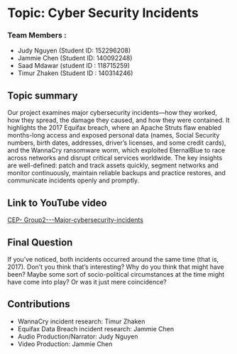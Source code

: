 # Topic: Cyber Security Incidents
### Team Members : ###
   - Judy Nguyen (Student ID: 152296208)
   - Jammie Chen (Student ID: 140092248)
   - Saad Mdawar (student ID : 118715259)
   - Timur Zhaken (Student ID : 140314246)

## Topic summary
Our project examines major cybersecurity incidents—how they worked, how they spread, the damage they caused, and how they were contained. It highlights the 2017 Equifax breach, where an Apache Struts flaw enabled months-long access and exposed personal data (names, Social Security numbers, birth dates, addresses, driver’s licenses, and some credit cards), and the WannaCry ransomware worm, which exploited EternalBlue to race across networks and disrupt critical services worldwide. The key insights are well-defined: patch and track assets quickly, segment networks and monitor continuously, maintain reliable backups and practice restores, and communicate incidents openly and promptly. 


## Link to YouTube video
[CEP- Group2---Major-cybersecurity-incidents](https://youtu.be/GZsFQ6I-Gfc)

## Final Question
If you’ve noticed, both incidents occurred around the same time (that is, 2017). Don’t you think that’s interesting? Why do you think that might have been? Maybe some sort of socio-political circumstances at the time might have come into play? Or was it just mere coincidence?

## Contributions
- WannaCry incident research: Timur Zhaken
- Equifax Data Breach incident research: Jammie Chen
- Audio Production/Narrator: Judy Nguyen
- Video Production: Jammie Chen
